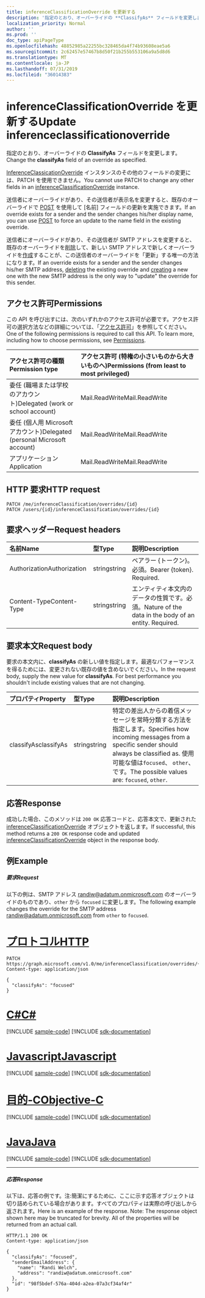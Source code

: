 ```yaml
---
title: inferenceClassificationOverride を更新する
description: '指定のとおり、オーバーライドの **ClassifyAs** フィールドを変更します。 '
localization_priority: Normal
author: ''
ms.prod: ''
doc_type: apiPageType
ms.openlocfilehash: 48852985a22255bc328465da4f74b93608eae5a6
ms.sourcegitcommit: 2c62457e57467b8d50f21b255b553106a9a5d8d6
ms.translationtype: MT
ms.contentlocale: ja-JP
ms.lasthandoff: 07/31/2019
ms.locfileid: "36014383"
---
```

# <a name="update-inferenceclassificationoverride"></a><span data-ttu-id="98cd4-103">inferenceClassificationOverride を更新する</span><span class="sxs-lookup"><span data-stu-id="98cd4-103">Update inferenceclassificationoverride</span></span>

<span data-ttu-id="98cd4-104">指定のとおり、オーバーライドの **ClassifyAs** フィールドを変更します。</span><span class="sxs-lookup"><span data-stu-id="98cd4-104">Change the **classifyAs** field of an override as specified.</span></span> 

<span data-ttu-id="98cd4-105">[InferenceClassicationOverride](../resources/inferenceclassificationoverride.md) インスタンスのその他のフィールドの変更には、PATCH を使用できません。</span><span class="sxs-lookup"><span data-stu-id="98cd4-105">You cannot use PATCH to change any other fields in an [inferenceClassificationOverride](../resources/inferenceclassificationoverride.md) instance.</span></span> 

<span data-ttu-id="98cd4-106">送信者にオーバーライドがあり、その送信者が表示名を変更すると、既存のオーバーライドで [POST](inferenceclassification-post-overrides.md) を使用して [名前] フィールドの更新を実施できます。</span><span class="sxs-lookup"><span data-stu-id="98cd4-106">If an override exists for a sender and the sender changes his/her display name, you can use [POST](inferenceclassification-post-overrides.md) to force an update to the name field in the existing override.</span></span>

<span data-ttu-id="98cd4-107">送信者にオーバーライドがあり、その送信者が SMTP アドレスを変更すると、既存のオーバーライドを[削除](inferenceclassificationoverride-delete.md)して、新しい SMTP アドレスで新しくオーバーライドを[作成](inferenceclassification-post-overrides.md)することが、この送信者のオーバーライドを「更新」する唯一の方法になります。</span><span class="sxs-lookup"><span data-stu-id="98cd4-107">If an override exists for a sender and the sender changes his/her SMTP address, [deleting](inferenceclassificationoverride-delete.md) the existing override and [creating](inferenceclassification-post-overrides.md) a new one with the new SMTP address is the only way to "update" the override for this sender.</span></span>

## <a name="permissions"></a><span data-ttu-id="98cd4-108">アクセス許可</span><span class="sxs-lookup"><span data-stu-id="98cd4-108">Permissions</span></span>
<span data-ttu-id="98cd4-p101">この API を呼び出すには、次のいずれかのアクセス許可が必要です。アクセス許可の選択方法などの詳細については、「[アクセス許可](/graph/permissions-reference)」を参照してください。</span><span class="sxs-lookup"><span data-stu-id="98cd4-p101">One of the following permissions is required to call this API. To learn more, including how to choose permissions, see [Permissions](/graph/permissions-reference).</span></span>

|<span data-ttu-id="98cd4-111">アクセス許可の種類</span><span class="sxs-lookup"><span data-stu-id="98cd4-111">Permission type</span></span>      | <span data-ttu-id="98cd4-112">アクセス許可 (特権の小さいものから大きいものへ)</span><span class="sxs-lookup"><span data-stu-id="98cd4-112">Permissions (from least to most privileged)</span></span>              |
|:--------------------|:---------------------------------------------------------|
|<span data-ttu-id="98cd4-113">委任 (職場または学校のアカウント)</span><span class="sxs-lookup"><span data-stu-id="98cd4-113">Delegated (work or school account)</span></span> | <span data-ttu-id="98cd4-114">Mail.ReadWrite</span><span class="sxs-lookup"><span data-stu-id="98cd4-114">Mail.ReadWrite</span></span>    |
|<span data-ttu-id="98cd4-115">委任 (個人用 Microsoft アカウント)</span><span class="sxs-lookup"><span data-stu-id="98cd4-115">Delegated (personal Microsoft account)</span></span> | <span data-ttu-id="98cd4-116">Mail.ReadWrite</span><span class="sxs-lookup"><span data-stu-id="98cd4-116">Mail.ReadWrite</span></span>    |
|<span data-ttu-id="98cd4-117">アプリケーション</span><span class="sxs-lookup"><span data-stu-id="98cd4-117">Application</span></span> | <span data-ttu-id="98cd4-118">Mail.ReadWrite</span><span class="sxs-lookup"><span data-stu-id="98cd4-118">Mail.ReadWrite</span></span> |

## <a name="http-request"></a><span data-ttu-id="98cd4-119">HTTP 要求</span><span class="sxs-lookup"><span data-stu-id="98cd4-119">HTTP request</span></span>
<!-- { "blockType": "ignored" } -->
```http
PATCH /me/inferenceClassification/overrides/{id}
PATCH /users/{id}/inferenceClassification/overrides/{id}
```

## <a name="request-headers"></a><span data-ttu-id="98cd4-120">要求ヘッダー</span><span class="sxs-lookup"><span data-stu-id="98cd4-120">Request headers</span></span>
| <span data-ttu-id="98cd4-121">名前</span><span class="sxs-lookup"><span data-stu-id="98cd4-121">Name</span></span>       | <span data-ttu-id="98cd4-122">型</span><span class="sxs-lookup"><span data-stu-id="98cd4-122">Type</span></span> | <span data-ttu-id="98cd4-123">説明</span><span class="sxs-lookup"><span data-stu-id="98cd4-123">Description</span></span>|
|:---------------|:--------|:----------|
| <span data-ttu-id="98cd4-124">Authorization</span><span class="sxs-lookup"><span data-stu-id="98cd4-124">Authorization</span></span>  | <span data-ttu-id="98cd4-125">string</span><span class="sxs-lookup"><span data-stu-id="98cd4-125">string</span></span>  | <span data-ttu-id="98cd4-p102">ベアラー {トークン}。必須。</span><span class="sxs-lookup"><span data-stu-id="98cd4-p102">Bearer {token}. Required.</span></span> |
| <span data-ttu-id="98cd4-128">Content-Type</span><span class="sxs-lookup"><span data-stu-id="98cd4-128">Content-Type</span></span> | <span data-ttu-id="98cd4-129">string</span><span class="sxs-lookup"><span data-stu-id="98cd4-129">string</span></span>  | <span data-ttu-id="98cd4-p103">エンティティ本文内のデータの性質です。必須。</span><span class="sxs-lookup"><span data-stu-id="98cd4-p103">Nature of the data in the body of an entity. Required.</span></span> |

## <a name="request-body"></a><span data-ttu-id="98cd4-132">要求本文</span><span class="sxs-lookup"><span data-stu-id="98cd4-132">Request body</span></span>
<span data-ttu-id="98cd4-p104">要求の本文内に、**classifyAs** の新しい値を指定します。最適なパフォーマンスを得るためには、変更されない既存の値を含めないでください。</span><span class="sxs-lookup"><span data-stu-id="98cd4-p104">In the request body, supply the new value for **classifyAs**. For best performance you shouldn't include existing values that are not changing.</span></span>

| <span data-ttu-id="98cd4-135">プロパティ</span><span class="sxs-lookup"><span data-stu-id="98cd4-135">Property</span></span>     | <span data-ttu-id="98cd4-136">型</span><span class="sxs-lookup"><span data-stu-id="98cd4-136">Type</span></span>   |<span data-ttu-id="98cd4-137">説明</span><span class="sxs-lookup"><span data-stu-id="98cd4-137">Description</span></span>|
|:---------------|:--------|:----------|
|<span data-ttu-id="98cd4-138">classifyAs</span><span class="sxs-lookup"><span data-stu-id="98cd4-138">classifyAs</span></span>|<span data-ttu-id="98cd4-139">string</span><span class="sxs-lookup"><span data-stu-id="98cd4-139">string</span></span>| <span data-ttu-id="98cd4-140">特定の差出人からの着信メッセージを常時分類する方法を指定します。</span><span class="sxs-lookup"><span data-stu-id="98cd4-140">Specifies how incoming messages from a specific sender should always be classified as.</span></span> <span data-ttu-id="98cd4-141">使用可能な値は`focused`、 `other`、です。</span><span class="sxs-lookup"><span data-stu-id="98cd4-141">The possible values are: `focused`, `other`.</span></span>|

## <a name="response"></a><span data-ttu-id="98cd4-142">応答</span><span class="sxs-lookup"><span data-stu-id="98cd4-142">Response</span></span>

<span data-ttu-id="98cd4-143">成功した場合、このメソッドは `200 OK` 応答コードと、応答本文で、更新された [inferenceClassificationOverride](../resources/inferenceclassificationoverride.md) オブジェクトを返します。</span><span class="sxs-lookup"><span data-stu-id="98cd4-143">If successful, this method returns a `200 OK` response code and updated [inferenceClassificationOverride](../resources/inferenceclassificationoverride.md) object in the response body.</span></span>
## <a name="example"></a><span data-ttu-id="98cd4-144">例</span><span class="sxs-lookup"><span data-stu-id="98cd4-144">Example</span></span>
##### <a name="request"></a><span data-ttu-id="98cd4-145">要求</span><span class="sxs-lookup"><span data-stu-id="98cd4-145">Request</span></span>
<span data-ttu-id="98cd4-146">以下の例は、SMTP アドレス randiw@adatum.onmicrosoft.com のオーバーライドのものであり、`other` から `focused` に変更します。</span><span class="sxs-lookup"><span data-stu-id="98cd4-146">The following example changes the override for the SMTP address randiw@adatum.onmicrosoft.com from `other` to `focused`.</span></span>


# <a name="httptabhttp"></a>[<span data-ttu-id="98cd4-147">プロトコル</span><span class="sxs-lookup"><span data-stu-id="98cd4-147">HTTP</span></span>](#tab/http)
<!-- {
  "blockType": "request",
  "name": "update_inferenceclassificationoverride"
}-->
```http
PATCH https://graph.microsoft.com/v1.0/me/inferenceClassification/overrides/{id}
Content-type: application/json

{
  "classifyAs": "focused"
}
```
# <a name="ctabcsharp"></a>[<span data-ttu-id="98cd4-148">C#</span><span class="sxs-lookup"><span data-stu-id="98cd4-148">C#</span></span>](#tab/csharp)
[!INCLUDE [sample-code](../includes/snippets/csharp/update-inferenceclassificationoverride-csharp-snippets.md)]
[!INCLUDE [sdk-documentation](../includes/snippets/snippets-sdk-documentation-link.md)]

# <a name="javascripttabjavascript"></a>[<span data-ttu-id="98cd4-149">Javascript</span><span class="sxs-lookup"><span data-stu-id="98cd4-149">Javascript</span></span>](#tab/javascript)
[!INCLUDE [sample-code](../includes/snippets/javascript/update-inferenceclassificationoverride-javascript-snippets.md)]
[!INCLUDE [sdk-documentation](../includes/snippets/snippets-sdk-documentation-link.md)]

# <a name="objective-ctabobjc"></a>[<span data-ttu-id="98cd4-150">目的-C</span><span class="sxs-lookup"><span data-stu-id="98cd4-150">Objective-C</span></span>](#tab/objc)
[!INCLUDE [sample-code](../includes/snippets/objc/update-inferenceclassificationoverride-objc-snippets.md)]
[!INCLUDE [sdk-documentation](../includes/snippets/snippets-sdk-documentation-link.md)]

# <a name="javatabjava"></a>[<span data-ttu-id="98cd4-151">Java</span><span class="sxs-lookup"><span data-stu-id="98cd4-151">Java</span></span>](#tab/java)
[!INCLUDE [sample-code](../includes/snippets/java/update-inferenceclassificationoverride-java-snippets.md)]
[!INCLUDE [sdk-documentation](../includes/snippets/snippets-sdk-documentation-link.md)]

---

##### <a name="response"></a><span data-ttu-id="98cd4-152">応答</span><span class="sxs-lookup"><span data-stu-id="98cd4-152">Response</span></span>
<span data-ttu-id="98cd4-p106">以下は、応答の例です。注:簡潔にするために、ここに示す応答オブジェクトは切り詰められている場合があります。すべてのプロパティは実際の呼び出しから返されます。</span><span class="sxs-lookup"><span data-stu-id="98cd4-p106">Here is an example of the response. Note: The response object shown here may be truncated for brevity. All of the properties will be returned from an actual call.</span></span>
<!-- {
  "blockType": "response",
  "truncated": true,
  "@odata.type": "microsoft.graph.inferenceClassificationOverride"
} -->
```http
HTTP/1.1 200 OK
Content-type: application/json

{
  "classifyAs": "focused",
  "senderEmailAddress": {
    "name": "Randi Welch",
    "address": "randiw@adatum.onmicrosoft.com"
  },
  "id": "98f5bdef-576a-404d-a2ea-07a3cf34af4r"
}
```

<!-- uuid: 8fcb5dbc-d5aa-4681-8e31-b001d5168d79
2015-10-25 14:57:30 UTC -->
<!-- {
  "type": "#page.annotation",
  "description": "Update inferenceclassificationoverride",
  "keywords": "",
  "section": "documentation",
  "tocPath": "",
  "suppressions": [
  ]
}-->
